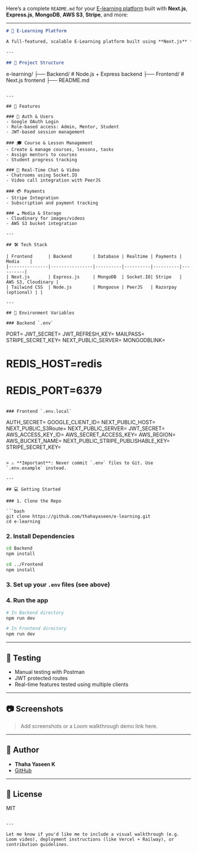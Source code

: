 Here’s a complete `README.md` for your [E-learning platform](https://github.com/thahayaseen/e-learning) built with **Next.js**, **Express.js**, **MongoDB**, **AWS S3**, **Stripe**, and more:

---

```markdown
# 🧠 E-Learning Platform

A full-featured, scalable E-Learning platform built using **Next.js** for the frontend and **Node.js + Express** for the backend. It supports real-time messaging, course management, lesson tracking, authentication, payments, and cloud media handling.

---

## 📂 Project Structure

```

e-learning/
├── Backend/         # Node.js + Express backend
├── Frontend/        # Next.js frontend
├── README.md

```

---

## 🚀 Features

### 👤 Auth & Users
- Google OAuth Login
- Role-based access: Admin, Mentor, Student
- JWT-based session management

### 🎓 Course & Lesson Management
- Create & manage courses, lessons, tasks
- Assign mentors to courses
- Student progress tracking

### 💬 Real-Time Chat & Video
- Chatrooms using Socket.IO
- Video call integration with PeerJS

### 💳 Payments
- Stripe Integration
- Subscription and payment tracking

### ☁️ Media & Storage
- Cloudinary for images/videos
- AWS S3 bucket integration

---

## 🛠️ Tech Stack

| Frontend      | Backend        | Database | Realtime | Payments | Media    |
|---------------|----------------|----------|----------|----------|----------|
| Next.js       | Express.js     | MongoDB  | Socket.IO| Stripe   | AWS S3, Cloudinary |
| Tailwind CSS  | Node.js        | Mongoose | PeerJS   | Razorpay (optional) | |

---

## 🔐 Environment Variables

### Backend `.env`

```

PORT=
JWT\_SECRET=
JWT\_REFRESH\_KEY=
MAILPASS=
STRIPE\_SECRET\_KEY=
NEXT\_PUBLIC\_SERVER=
MONGODBLINK=

# REDIS\_HOST=redis

# REDIS\_PORT=6379

```

### Frontend `.env.local`

```

AUTH\_SECRET=
GOOGLE\_CLIENT\_ID=
NEXT\_PUBLIC\_HOST=
NEXT\_PUBLIC\_S3Route=
NEXT\_PUBLIC\_SERVER=
JWT\_SECRET=
AWS\_ACCESS\_KEY\_ID=
AWS\_SECRET\_ACCESS\_KEY=
AWS\_REGION=
AWS\_BUCKET\_NAME=
NEXT\_PUBLIC\_STRIPE\_PUBLISHABLE\_KEY=
STRIPE\_SECRET\_KEY=

````

> ⚠️ **Important**: Never commit `.env` files to Git. Use `.env.example` instead.

---

## 💻 Getting Started

### 1. Clone the Repo

```bash
git clone https://github.com/thahayaseen/e-learning.git
cd e-learning
````

### 2. Install Dependencies

```bash
cd Backend
npm install

cd ../Frontend
npm install
```

### 3. Set up your `.env` files (see above)

### 4. Run the app

```bash
# In Backend directory
npm run dev

# In Frontend directory
npm run dev
```

---

## 🧪 Testing

* Manual testing with Postman
* JWT protected routes
* Real-time features tested using multiple clients

---

## 📷 Screenshots

> Add screenshots or a Loom walkthrough demo link here.

---

## 🙋 Author

* **Thaha Yaseen K**
* [GitHub](https://github.com/thahayaseen)

---

## 📄 License

MIT

```

---

Let me know if you'd like me to include a visual walkthrough (e.g. Loom video), deployment instructions (like Vercel + Railway), or contribution guidelines.
```
